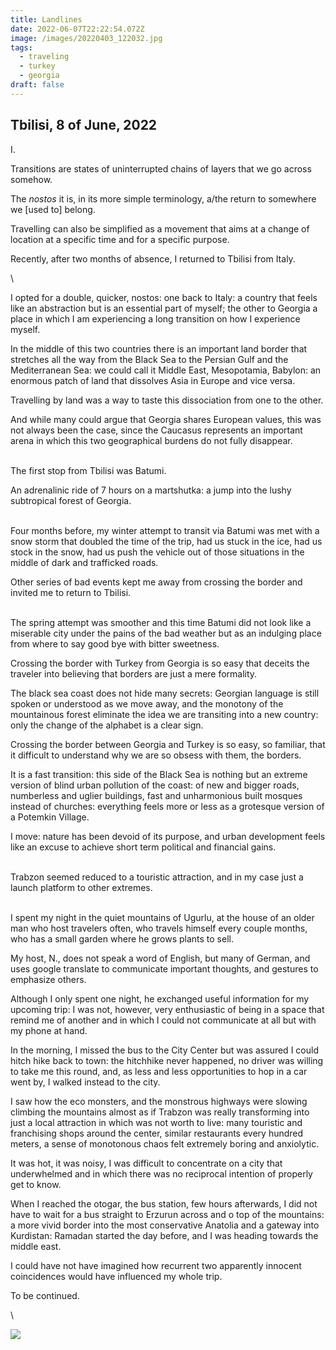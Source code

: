 ```yaml
---
title: Landlines
date: 2022-06-07T22:22:54.072Z
image: /images/20220403_122032.jpg
tags:
  - traveling
  - turkey
  - georgia
draft: false
---
```

## Tbilisi, 8 of June, 2022

<!--StartFragment-->I.

Transitions are states of uninterrupted chains of layers that we go across somehow.

The *nostos* it is, in its more simple terminology, a/the return to somewhere we \[used to] belong.

Travelling can also be simplified as a movement that aims at a change of location at a specific time and for a specific purpose.

Recently, after two months of absence, I returned to Tbilisi from Italy.

<!-- excerpt -->\

I opted for a double, quicker, nostos: one back to Italy: a country that feels like an abstraction but is an essential part of myself; the other to Georgia a place in which I am experiencing a long transition on how I experience myself.

In the middle of this two countries there is an important land border that stretches all the way from the Black Sea to the Persian Gulf and the Mediterranean Sea: we could call it Middle East, Mesopotamia, Babylon: an enormous patch of land that dissolves Asia in Europe and vice versa.

Travelling by land was a way to taste this dissociation from one to the other. 

And while many could argue that Georgia shares European values, this was not always been the case, since the Caucasus represents an important arena in which this two geographical burdens do not fully disappear.

\
The first stop from Tbilisi was Batumi.

An adrenalinic ride of 7 hours on a martshutka: a jump into the lushy subtropical forest of Georgia.

\
Four months before, my winter attempt to transit via Batumi was met with a snow storm that doubled the time of the trip, had us stuck in the ice, had us stock in the snow, had us push the vehicle  out of those situations in the middle of dark and trafficked roads.

Other series of bad events kept me away from crossing the border and invited me to return to Tbilisi.

\
The spring attempt was smoother and this time Batumi did not look like a miserable city under the pains of the bad weather but as an indulging place from where to say good bye with bitter sweetness.

Crossing the border with Turkey from Georgia is so easy that deceits the traveler into believing that borders are just a mere formality.

The black sea coast does not hide many secrets: Georgian language is still spoken or understood as we move away, and the monotony of the mountainous forest eliminate the idea we are transiting into a new country: only the change of the alphabet is a clear sign.

Crossing the border between Georgia and Turkey is so easy, so familiar, that it difficult to understand why we are so obsess with them, the borders.

It is a fast transition: this side of the Black Sea is nothing but an extreme version of blind urban pollution of the coast: of new and bigger roads, numberless and uglier buildings, fast and unharmonious built mosques instead of churches: everything feels more or less as a grotesque version of a Potemkin Village.

I move: nature has been devoid of its purpose, and urban development feels like an excuse to achieve short term political and financial gains.

\
Trabzon seemed reduced to a touristic attraction, and in my case just a launch platform to other extremes.

\
I spent my night in the quiet mountains of Ugurlu, at the house of an older man who host travelers often, who travels himself every couple months, who has a small garden where he grows plants to sell.

My host, N., does not speak a word of English, but many of German, and uses google translate to communicate important thoughts, and gestures to emphasize others.

Although I only spent one night, he exchanged useful information for my upcoming trip: I was not, however, very enthusiastic of being in a space that remind me of another and in which I could not communicate at all but with my phone at hand.

In the morning, I missed the bus to the City Center but was assured I could hitch hike back to town: the hitchhike never happened, no driver was willing to take me this round, and, as less and less opportunities to hop in a car went by, I walked instead to the city.

I saw how the eco monsters, and the monstrous highways were slowing climbing the mountains almost as if Trabzon was really transforming into just a local attraction in which was not worth to live: many touristic and franchising shops around the center, similar restaurants every hundred meters, a sense of monotonous chaos felt extremely boring and anxiolytic.

It was hot, it was noisy, I was difficult to concentrate on a city that underwhelmed and in which there was no reciprocal intention of properly get to know.

When I reached the otogar, the bus station, few hours afterwards, I did not have to wait for a bus straight to Erzurun across and o top of the mountains: a more vivid border into the most conservative Anatolia and a gateway into Kurdistan: Ramadan started the day before, and I was heading towards the middle east.

I could have not have imagined how recurrent two apparently innocent coincidences would have influenced my whole trip.

To be continued.

\

<!--EndFragment-->

![](/images/20220401_142939.jpg)